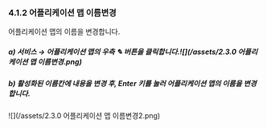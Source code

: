 ### 4.1.2 어플리케이션 맵 이름변경

어플리케이션 맵의 이름을 변경합니다.

##### **a\)    서비스 **→** 어플리케이션 맵의 우측 **✎** 버튼을 클릭합니다.**![](/assets/2.3.0 어플리케이션 맵 이름변경.png)

##### b\) 활성화된 이름칸에 내용을 변경 후, Enter 키를 눌러 어플리케이션 맵의 이름을 변경합니다.

![](/assets/2.3.0 어플리케이션 맵 이름변경2.png)

